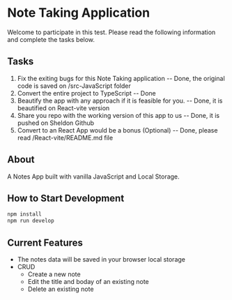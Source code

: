 # Note Taking Application

Welcome to participate in this test. Please read the following information and complete the tasks below.

## Tasks


1. Fix the exiting bugs for this Note Taking application 
      -- Done, the original code is saved on /src-JavaScript folder
2. Convert the entire project to TypeScript
      -- Done
3. Beautify the app with any approach if it is feasible for you. 
      -- Done, it is beautified on React-vite version
4. Share you repo with the working version of this app to us
      -- Done, it is pushed on Sheldon Github
5. Convert to an React App would be a bonus (Optional) 
      -- Done, please read /React-vite/README.md file

## About
A Notes App built with vanilla JavaScript and Local Storage.
## How to Start Development


```zsh
npm install
npm run develop
```

## Current Features

- The notes data will be saved in your browser local storage 
- CRUD
  - Create a new note
  - Edit the title and boday of an existing note
  - Delete an existing note 

